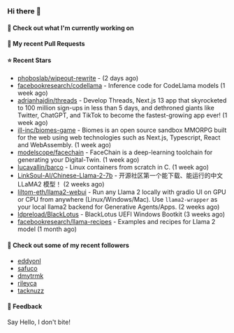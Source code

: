 ### Hi there 👋

#### 👷 Check out what I'm currently working on

#### 🔨 My recent Pull Requests


#### ⭐ Recent Stars

- [phoboslab/wipeout-rewrite](https://github.com/phoboslab/wipeout-rewrite) -  (2 days ago)
- [facebookresearch/codellama](https://github.com/facebookresearch/codellama) - Inference code for CodeLlama models (1 week ago)
- [adrianhajdin/threads](https://github.com/adrianhajdin/threads) - Develop Threads, Next.js 13 app that skyrocketed to 100 million sign-ups in less than 5 days, and dethroned giants like Twitter, ChatGPT, and TikTok to become the fastest-growing app ever! (1 week ago)
- [ill-inc/biomes-game](https://github.com/ill-inc/biomes-game) - Biomes is an open source sandbox MMORPG built for the web using web technologies such as Next.js, Typescript, React and WebAssembly. (1 week ago)
- [modelscope/facechain](https://github.com/modelscope/facechain) - FaceChain is a deep-learning toolchain for generating your Digital-Twin. (1 week ago)
- [lucavallin/barco](https://github.com/lucavallin/barco) - Linux containers from scratch in C. (1 week ago)
- [LinkSoul-AI/Chinese-Llama-2-7b](https://github.com/LinkSoul-AI/Chinese-Llama-2-7b) - 开源社区第一个能下载、能运行的中文 LLaMA2 模型！ (2 weeks ago)
- [liltom-eth/llama2-webui](https://github.com/liltom-eth/llama2-webui) - Run any Llama 2 locally with gradio UI on GPU or CPU from anywhere (Linux/Windows/Mac). Use `llama2-wrapper` as your local llama2 backend for Generative Agents/Apps.   (2 weeks ago)
- [ldpreload/BlackLotus](https://github.com/ldpreload/BlackLotus) - BlackLotus UEFI Windows Bootkit (3 weeks ago)
- [facebookresearch/llama-recipes](https://github.com/facebookresearch/llama-recipes) - Examples and recipes for Llama 2 model (1 month ago)

#### 👯 Check out some of my recent followers

- [eddyonl](https://github.com/eddyonl)
- [safuco](https://github.com/safuco)
- [dmytrmk](https://github.com/dmytrmk)
- [rileyca](https://github.com/rileyca)
- [tacknuzz](https://github.com/tacknuzz)

#### 💬 Feedback

Say Hello, I don't bite!